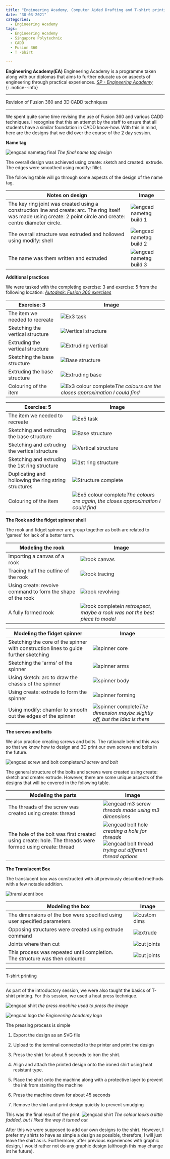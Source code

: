 ```yaml
---
title: "Engineering Academy, Computer Aided Drafting and T-shirt printing"
date: "30-03-2021"
categories:
  - Engineering Academy
tags:
  - Engineering Academy
  - Singapore Polytechnic
  - CADD
  - Fusion 360
  - T -Shirt

---
```


**Engineering Academy(EA)** Engineering Academy is a programme taken along with our diplomas that aims to further educate us on aspects of engineering through practical experiences. 
<cite><a href="https://www.sp.edu.sg/engineering-cluster/engineering-academy">SP - Engineering Academy</a></cite>  
{: .notice--info}

***

Revision of Fusion 360 and 3D CADD techniques

***

We spent quite some time revising the use of Fusion 360 and various CADD techniques. I recognise that this an attempt by the staff to ensure that all students have a similar foundation in CADD know-how. With this in mind, here are the designs that we did over the course of the 2 day session.

<strong>Name tag</strong>

![engcad nametag final](/assets/images/2021-03-29-engcad-cadd-shirt/EA_nametag.png)
<em>The final name tag design</em>

The overall design was achieved using create: sketch and created: extrude. The edges were smoothed using modify: fillet.

The following table will go through some aspects of the design of the name tag.

| Notes on design | Image |
| ----------- | ----------- |
|The key ring joint was created using a construction line and create: arc. The ring itself was made using create: 2 point circle and create: centre diameter circle. |![engcad nametag build 1](/assets/images/2021-03-29-engcad-cadd-shirt/EA_nametag_build1.png)|
|The overall structure was extruded and hollowed using modify: shell|![engcad nametag build 2](/assets/images/2021-03-29-engcad-cadd-shirt/EA_nametag_build2.png)|
|The name was them written and extruded|![engcad nametag build 3](/assets/images/2021-03-29-engcad-cadd-shirt/EA_nametag_build3.png)|

<strong>Additional practices</strong>

We were tasked with the completing exercise: 3 and exercise: 5 from the following location: <cite><a href="https://en.calameo.com/read/004987257fab6b0564037">Autodesk: Fusion 360 exercises</a></cite>  

| Exercise: 3 | Image |
| ----------- | ----------- |
| The item we needed to recreate| ![Ex3 task](/assets/images/2021-03-29-engcad-cadd-shirt/EA_ex3-task.png)|
| Sketching the vertical structure| ![Vertical structure](/assets/images/2021-03-29-engcad-cadd-shirt/EA_ex3-1.png)|
| Extruding the vertical structure| ![Extruding vertical](/assets/images/2021-03-29-engcad-cadd-shirt/EA_ex3-2.png)|
| Sketching the base structure| ![Base structure](/assets/images/2021-03-29-engcad-cadd-shirt/EA_ex3-3.png)|
| Extruding the base structure| ![Extruding base](/assets/images/2021-03-29-engcad-cadd-shirt/EA_ex3-4.png)|
| Colouring of the item| ![Ex3 colour complete](/assets/images/2021-03-29-engcad-cadd-shirt/EA_ex3-fin.png)<em>The colours are the closes approximation I could find</em>|

| Exercise: 5 | Image |
| ----------- | ----------- |
| The item we needed to recreate| ![Ex5 task](/assets/images/2021-03-29-engcad-cadd-shirt/EA_ex5-task.png)|
| Sketching and extruding the base structure| ![Base structure](/assets/images/2021-03-29-engcad-cadd-shirt/EA_ex5-1.png)|
| Sketching and extruding the vertical structure| ![Vertical structure](/assets/images/2021-03-29-engcad-cadd-shirt/EA_ex5-2.png)|
| Sketching and extruding the 1st ring structure| ![1st ring structure](/assets/images/2021-03-29-engcad-cadd-shirt/EA_ex5-3.png)|
| Duplicating and hollowing the ring string structures| ![Structure complete](/assets/images/2021-03-29-engcad-cadd-shirt/EA_ex5-4.png)|
| Colouring of the item| ![Ex5 colour complete](/assets/images/2021-03-29-engcad-cadd-shirt/EA_ex5-fin.png)<em>The colours are again, the closes approximation I could find</em>|

<strong>The Rook and the fidget spinner shell</strong>

The rook and fidget spinner are group together as both are related to 'games' for lack of a better term.

| Modeling the rook | Image |
| ----------- | ----------- |
| Importing a canvas of a rook| ![rook canvas](/assets/images/2021-03-29-engcad-cadd-shirt/EA_rook1.png)|
| Tracing half the outline of the rook| ![rook tracing](/assets/images/2021-03-29-engcad-cadd-shirt/EA_rook2.png)|
| Using create: revolve command to form the shape of the rook| ![rook revolving](/assets/images/2021-03-29-engcad-cadd-shirt/EA_rook3.png)|
| A fully formed rook| ![rook complete](/assets/images/2021-03-29-engcad-cadd-shirt/EA_rook_final.png)<em>In retrospect, maybe a rook was not the best piece to model</em>|

| Modeling the fidget spinner | Image |
| ----------- | ----------- |
| Sketching the core of the spinner with construction lines to guide further sketching| ![spinner core](/assets/images/2021-03-29-engcad-cadd-shirt/EA_fidget1.png)|
| Sketching the 'arms' of the spinner| ![spinner arms](/assets/images/2021-03-29-engcad-cadd-shirt/EA_fidget2.png)|
| Using sketch: arc to draw the chassis of the spinner| ![spinner body](/assets/images/2021-03-29-engcad-cadd-shirt/EA_fidget3.png)|
| Using create: extrude to form the spinner| ![spinner forming](/assets/images/2021-03-29-engcad-cadd-shirt/EA_fidget4.png)|
| Using modify: chamfer to smooth out the edges of the spinner| ![spinner complete](/assets/images/2021-03-29-engcad-cadd-shirt/EA_fidget_fin.png)<em>The dimension maybe slightly off, but the idea is there</em>|

<strong>The screws and bolts</strong>

We also practice creating screws and bolts. The rationale behind this was so that we know how to design and 3D print our own screws and bolts in the future.

![engcad screw and bolt complete](/assets/images/2021-03-29-engcad-cadd-shirt/EA_bolt_screw_complete.png)<em>m3 screw and bolt</em>

The general structure of the bolts and screws were created using create: sketch and create: extrude. However, there are some unique aspects of the designs that will be covered in the following table.

| Modeling the parts | Image |
| ----------- | ----------- |
| The threads of the screw was created using create: thread| ![engcad m3 screw](/assets/images/2021-03-29-engcad-cadd-shirt/EA_m3.png)<em>threads made using m3 dimensions</em>|
| The hole of the bolt was first created using create: hole. The threads were formed using create: thread| ![engcad bolt hole](/assets/images/2021-03-29-engcad-cadd-shirt/EA_bolt1.png)<em>creating a hole for threads</em> <br> ![engcad bolt thread](/assets/images/2021-03-29-engcad-cadd-shirt/EA_bolt2.png)<em>trying out different thread options</em>|

<strong>The Translucent Box</strong>

The translucent box was constructed with all previously described methods with a few notable addition.

![translucent box](/assets/images/2021-03-29-engcad-cadd-shirt/EA_LaserBox_fin.png)

| Modeling the box | Image |
| ----------- | ----------- |
| The dimensions of the box were specified using user specified parameters | ![custom dims](/assets/images/2021-03-29-engcad-cadd-shirt/EA_LaserBox_dim.png)|
| Opposing structures were created using extrude command | ![extrude](/assets/images/2021-03-29-engcad-cadd-shirt/EA_LaserBox_extrude.png)|
| Joints where then cut | ![cut joints](/assets/images/2021-03-29-engcad-cadd-shirt/EA_LaserBox_cut.png)|
| This process was repeated until completion.<br> The structure was then coloured| ![cut joints](/assets/images/2021-03-29-engcad-cadd-shirt/EA_LaserBox_fin2.png)|

***

T-shirt printing

***
As part of the introductory session, we were also taught the basics of T-shirt printing. For this session, we used a heat press technique.

![engcad shirt](/assets/images/2021-03-29-engcad-cadd-shirt/shirt-machine.jpeg)
<em>the press machine used to press the image</em>

![engcad logo](/assets/images/2021-03-29-engcad-cadd-shirt/EA_logo.png)
<em>the Engineering Academy logo</em>

The pressing process is simple

1. Export the design as an SVG file

2. Upload to the terminal connected to the printer and print the design

3. Press the shirt for about 5 seconds to iron the shirt.

4. Align and attach the printed design onto the ironed shirt using heat resistant type.

5. Place the shirt onto the machine along with a protective layer to prevent the ink from staining the machine

6. Press the machine down for about 45 seconds

7. Remove the shirt and print design quickly to prevent smudging

This was the final result of the print.
![engcad shirt](/assets/images/common/Placeholder.png)
<em>The colour looks a little fadded, but I liked the way it turned out</em>

After this we were supposed to add our own designs to the shirt. However, I prefer my shirts to have as simple a design as possible, therefore, I will just leave the shirt as is. Furthermore, after previous experiences with graphic design, I would rather not do any graphic design (although this may change int he future).




